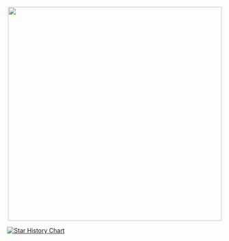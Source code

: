 [<center><img src="https://streamlit.io/images/brand/streamlit-logo-primary-colormark-darktext.svg" width="500"></center>](https://streamlit.io/)

[![Star History Chart](https://api.star-history.com/svg?repos=streamlit/streamlit,jupyterlab/jupyterlab&type=Date)](https://star-history.com/#streamlit/streamlit&jupyterlab/jupyterlab&Date)
